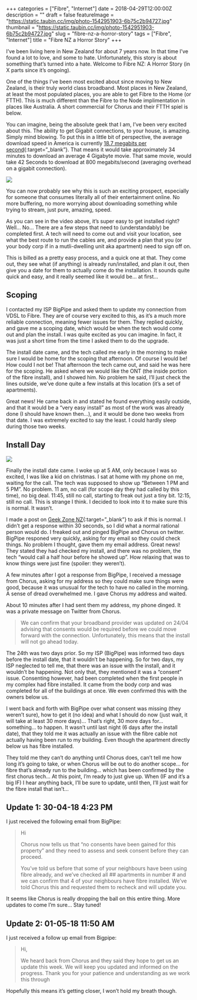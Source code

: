+++
categories = ["Fibre", "Internet"]
date = 2018-04-29T12:00:00Z
description = ""
draft = false
featureImage = "https://static.taubin.cc/img/photo-1542951903-6b75c2b94727.jpg"
thumbnail = "https://static.taubin.cc/img/photo-1542951903-6b75c2b94727.jpg"
slug = "fibre-nz-a-horror-story"
tags = ["Fibre", "Internet"]
title = "Fibre NZ a Horror Story"
+++


I’ve been living here in New Zealand for about 7 years now. In that time I’ve found a lot to love, and some to hate. Unfortunately, this story is about something that’s turned into a hate. Welcome to Fibre NZ: A Horror Story (in X parts since it’s ongoing).

One of the things I’ve been most excited about since moving to New Zealand, is their truly world class broadband. Most places in New Zealand, at least the most populated places, you are able to get Fibre to the Home (or FTTH). This is much different than the Fibre to the Node implimentation in places like Australia. A short commercial for Chorus and their FTTH spiel is below.

You can imagine, being the absolute geek that I am, I’ve been very excited about this. The ability to get Gigabit connections, to your house, is amazing. Simply mind blowing. To put this in a little bit of perspective, the average download speed in America is currently [18.7 megabits per second](https://web.archive.org/web/20180510203211/http://fortune.com/2017/06/02/internet-speed-akamai-survey/){:target=”\_blank”}. That means it would take approximately 34 minutes to download an average 4 Gigabyte movie. That same movie, would take 42 Seconds to download at 800 megabits/second (averaging overhead on a gigabit connection).

![](//static.taubin.cc/thomas-jensen-592813-unsplash.webp)

You can now probably see why this is such an exciting prospect, especially for someone that consumes literally all of their entertainment online. No more buffering, no more worrying about downloading something while trying to stream, just pure, amazing, speed.

As you can see in the video above, it’s super easy to get installed right? Well… No… There are a few steps that need to (understandably) be completed first. A tech will need to come out and visit your location, see what the best route to run the cables are, and provide a plan that you (or your body corp if in a mutli-dwelling unit aka apartment) need to sign off on.

This is billed as a pretty easy process, and a quick one at that. They come out, they see what (if anything) is already run/installed, and plan it out, then give you a date for them to actually come do the installation. It sounds quite quick and easy, and it really seemed like it would be… at first…

Scoping
-------

I contacted my ISP BigPipe and asked them to update my connection from VDSL to Fibre. They are of course very excited to this, as it’s a much more reliable connection, meaning fewer issues for them. They replied quickly, and gave me a scoping date, which would be when the tech would come out and plan the install. I was quite excited as you can imagine. In fact, it was just a short time from the time I asked them to do the upgrade.

The install date came, and the tech called me early in the morning to make sure I would be home for the scoping that afternoon. Of course I would be! How could I not be! That afternoon the tech came out, and said he was here for the scoping. He asked where we would like the ONT (the inside portion of the fibre install), and I showed him. No problem he said, I’ll just check the lines outside, we’ve done quite a few installs at this location (it’s a set of apartments).

Great news! He came back in and stated he found everything easily outside, and that it would be a “very easy install” as most of the work was already done (I should have known then…), and it would be done two weeks from that date. I was extremely excited to say the least. I could hardly sleep during those two weeks.

Install Day
-----------

![](//static.taubin.cc/cetteup-76960-unsplash.webp)

Finally the install date came. I woke up at 5 AM, only because I was so excited, I was like a kid on christmas. I sat at home with my phone on me, waiting for the call. The tech was supposed to show up “Between 1 PM and 5 PM”. No problem. 11 am, no call (for scope day they had called by this time), no big deal. 11:45, still no call, starting to freak out just a tiny bit. 12:15, still no call. This is strange I think. I decided to look into it to make sure this is normal. It wasn’t.

I made a post on [Geek Zone NZ](https://www.geekzone.co.nz/){:target=”\_blank”} to ask if this is normal. I didn’t get a response within 30 seconds, so I did what a normal rational person would do. I freaked out and pinged BigPipe and Chorus on twitter. BigPipe responed very quickly, asking for my email so they could check things. No problem I thought, gave them my email address. Great news! They stated they had checked my install, and there was no problem, the tech “would call a half hour before he showed up”. How relaxing that was to know things were just fine (spoiler: they weren’t).

A few minutes after I got a response from BigPipe, I received a message from Chorus, asking for my address so they could make sure things were good, because it was unusual for the tech to have no called in the morning. A sense of dread overwhelmed me. I gave Chorus my address and waited.

About 10 minutes after I had sent them my address, my phone dinged. It was a private message on Twitter from Chorus.

> We can confirm that your broadband provider was updated on 24/04 advising that consents would be required before we could move forward with the connection. Unfortunately, this means that the install will not go ahead today.

The 24th was two days prior. So my ISP (BigPipe) was informed two days before the install date, that it wouldn’t be happening. So for two days, my ISP neglected to tell me, that there was an issue with the install, and it wouldn’t be happening. Not only that, they mentioned it was a “consent” issue. Consenting however, had been completed when the first people in my complex had fibre installed. It came from the body corp and was completed for all of the buildings at once. We even confirmed this with the owners below us.

I went back and forth with BigPipe over what consent was missing (they weren’t sure), how to get it (no idea) and what I should do now (just wait, it will take at least 30 more days)… That’s right, 30 more days for… something… to happen. It wasn’t until last night (6 days after the install date), that they told me it was actually an issue with the fibre cable not actually having been run to my building. Even though the apartment directly below us has fibre installed.

They told me they can’t do anything until Chorus does, can’t tell me how long it’s going to take, or when Chorus will be out to do another scope… for fibre that’s already run to the building… which has been confirmed by the first chorus tech… At this point, I’m ready to just give up. When (IF and it’s a big IF) I hear anything back, I’ll be sure to update, until then, I’ll just wait for the fibre install that isn’t…

Update 1: 30-04-18 4:23 PM
--------------------------

I just received the following email from BigPipe:

> Hi
>
> Chorus now tells us that “no consents have been gained for this property” and they need to assess and seek consent before they can proceed.
>
> You’ve told us before that some of your neighbours have been using fibre already, and we’ve checked all ## apartments in number # and we can confirm that 4 of your neighbours have fibre installed. We’ve told Chorus this and requested them to recheck and will update you.

It seems like Chorus is really dropping the ball on this entire thing. More updates to come I’m sure… Stay tuned!

Update 2: 01-05-18 11:50 AM
---------------------------

I just received a follow up email from Bigpipe:

> Hi,
>
> We heard back from Chorus and they said they hope to get us an update this week. We will keep you updated and informed on the progress. Thank you for your patience and understanding as we work this through

Hopefully this means it’s getting closer, I won’t hold my breath though.



